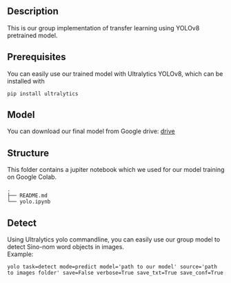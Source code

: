 ## Description
This is our group implementation of transfer learning using YOLOv8 pretrained model.

## Prerequisites
You can easily use our trained model with Ultralytics YOLOv8, which can be installed with

```
pip install ultralytics
```

## Model
You can download our final model from Google drive: [drive](https://drive.google.com/file/d/1AgbTRbOLfV7szyyk_PYRueYkU7On5oIi/view?usp=sharing)
## Structure
This folder contains a jupiter notebook which we used for our model training on Google Colab.
```
.
├── README.md
└── yolo.ipynb
```

## Detect
Using Ultralytics yolo commandline, you can easily use our group model to detect Sino-nom word objects in images.   
Example:
```
yolo task=detect mode=predict model='path to our model' source='path to images folder' save=False verbose=True save_txt=True save_conf=True
```
